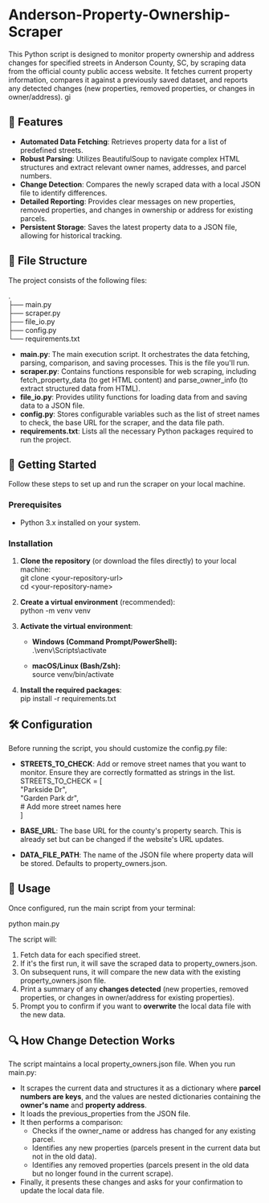 # Anderson-Property-Ownership-Scraper

This Python script is designed to monitor property ownership and address changes for specified streets in Anderson County, SC, by scraping data from the official county public access website. It fetches current property information, compares it against a previously saved dataset, and reports any detected changes (new properties, removed properties, or changes in owner/address).
gi
## **🌟 Features**

* **Automated Data Fetching**: Retrieves property data for a list of predefined streets.  
* **Robust Parsing**: Utilizes BeautifulSoup to navigate complex HTML structures and extract relevant owner names, addresses, and parcel numbers.  
* **Change Detection**: Compares the newly scraped data with a local JSON file to identify differences.  
* **Detailed Reporting**: Provides clear messages on new properties, removed properties, and changes in ownership or address for existing parcels.  
* **Persistent Storage**: Saves the latest property data to a JSON file, allowing for historical tracking.

## **📂 File Structure**

The project consists of the following files:

.  
├── main.py  
├── scraper.py  
├── file\_io.py  
├── config.py  
└── requirements.txt

* **main.py**: The main execution script. It orchestrates the data fetching, parsing, comparison, and saving processes. This is the file you'll run.  
* **scraper.py**: Contains functions responsible for web scraping, including fetch\_property\_data (to get HTML content) and parse\_owner\_info (to extract structured data from HTML).  
* **file\_io.py**: Provides utility functions for loading data from and saving data to a JSON file.  
* **config.py**: Stores configurable variables such as the list of street names to check, the base URL for the scraper, and the data file path.  
* **requirements.txt**: Lists all the necessary Python packages required to run the project.

## **🚀 Getting Started**

Follow these steps to set up and run the scraper on your local machine.

### **Prerequisites**

* Python 3.x installed on your system.

### **Installation**

1. **Clone the repository** (or download the files directly) to your local machine:  
   git clone \<your-repository-url\>  
   cd \<your-repository-name\>

2. **Create a virtual environment** (recommended):  
   python \-m venv venv

3. **Activate the virtual environment**:  
   * **Windows (Command Prompt/PowerShell):**  
     .\\venv\\Scripts\\activate

   * **macOS/Linux (Bash/Zsh):**  
     source venv/bin/activate

4. **Install the required packages**:  
   pip install \-r requirements.txt

## **🛠️ Configuration**

Before running the script, you should customize the config.py file:

* **STREETS\_TO\_CHECK**: Add or remove street names that you want to monitor. Ensure they are correctly formatted as strings in the list.  
  STREETS\_TO\_CHECK \= \[  
      "Parkside Dr",  
      "Garden Park dr",  
      \# Add more street names here  
  \]

* **BASE\_URL**: The base URL for the county's property search. This is already set but can be changed if the website's URL updates.  
* **DATA\_FILE\_PATH**: The name of the JSON file where property data will be stored. Defaults to property\_owners.json.

## **🏃 Usage**

Once configured, run the main script from your terminal:

python main.py

The script will:

1. Fetch data for each specified street.  
2. If it's the first run, it will save the scraped data to property\_owners.json.  
3. On subsequent runs, it will compare the new data with the existing property\_owners.json file.  
4. Print a summary of any **changes detected** (new properties, removed properties, or changes in owner/address for existing properties).  
5. Prompt you to confirm if you want to **overwrite** the local data file with the new data.

## **🔍 How Change Detection Works**

The script maintains a local property\_owners.json file. When you run main.py:

* It scrapes the current data and structures it as a dictionary where **parcel numbers are keys**, and the values are nested dictionaries containing the **owner's name** and **property address**.  
* It loads the previous\_properties from the JSON file.  
* It then performs a comparison:  
  * Checks if the owner\_name or address has changed for any existing parcel.  
  * Identifies any new properties (parcels present in the current data but not in the old data).  
  * Identifies any removed properties (parcels present in the old data but no longer found in the current scrape).  
* Finally, it presents these changes and asks for your confirmation to update the local data file.